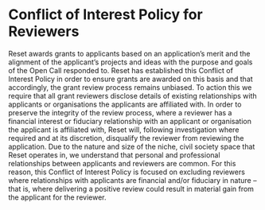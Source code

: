# Conflict of Interest Policy for Reviewers

Reset awards grants to applicants based on an application’s merit and the alignment of the applicant’s projects and ideas with the purpose and goals of the Open Call responded to.  Reset has established this Conflict of Interest Policy in order to ensure grants are awarded on this basis and that accordingly, the grant review process remains unbiased. To action this we require that all grant reviewers disclose details of existing relationships with applicants or organisations the applicants are affiliated with. In order to preserve the integrity of the review process, where a reviewer has a financial interest or fiduciary relationship with an applicant or organisation the applicant is affiliated with, Reset will, following investigation where required and at its discretion, disqualify the reviewer from reviewing the application. Due to the nature and size of the niche, civil society space that Reset operates in, we understand that personal and professional relationships between applicants and reviewers are common. For this reason, this Conflict of Interest Policy is focused on excluding reviewers where relationships with applicants are financial and/or fiduciary in nature – that is, where delivering a positive review could result in material gain from the applicant for the reviewer.

